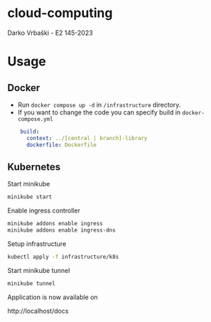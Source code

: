 # cloud-computing

Darko Vrbaški - E2 145-2023

# Usage

## Docker

- Run `docker compose up -d` in `/infrastructure` directory.
- If you want to change the code you can specify build in `docker-compose.yml`

```yml
    build:
      context: ../[central | branch]-library
      dockerfile: Dockerfile
```

## Kubernetes

Start minikube

```sh
minikube start
```

Enable ingress controller 

```sh
minikube addons enable ingress
minikube addons enable ingress-dns
```

Setup infrastructure

```sh
kubectl apply -f infrastructure/k8s
```

Start minikube tunnel

```sh
minikube tunnel
```

Application is now available on

http://localhost/docs
